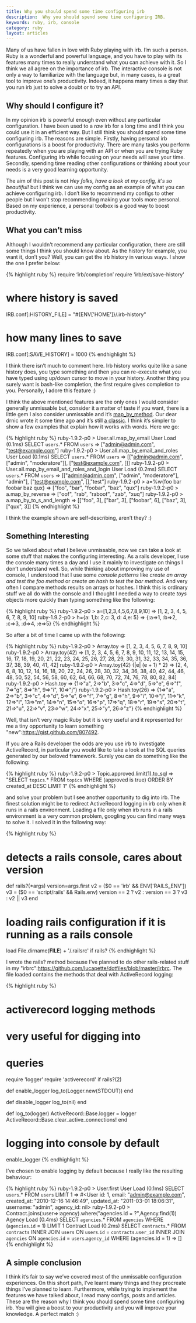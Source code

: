 ```yaml
---
title: Why you should spend some time configuring irb
description:  Why you should spend some time configuring IRB.
keywords: ruby, irb, console
category: ruby
layout: articles
---
```


Many of us have fallen in love with Ruby playing with irb. I’m such a person.
Ruby is a wonderful and powerful language, and you have to play with its
features many times to really understand what you can achieve with it. So I
think we all agree on the importance of irb. The interactive console is not
only a way to familiarize with the language but, in many cases, is a great
tool to improve one’s productivity. Indeed, it happens many times a day that
you run irb just to solve a doubt or to try an API.

## Why should I configure it?

In my opinion irb is powerful enough even without any particular
configuration. I have been used to a _raw_ irb for a long time and I think you
could use it in an efficient way. But I still think you should spend some time
configuring irb. The reasons are simple. Firstly, having personal irb
configurations is a boost for productivity. There are many tasks you perform
repeatedly when you are playing with an API or when you are trying Ruby
features. Configuring irb while focusing on your needs will save your time.
Secondly, spending time reading other configurations or thinking about your
needs is a very good learning opportunity.

The aim of this post is not _Hey folks, have a look at my config, it's so
beautiful!_ but I think we can use my config as an example of what you can
achieve configuring irb. I don’t like to recommend my configs to other people
but I won’t stop recommending making your tools more personal. Based on my
experience, a personal toolbox is a good way to boost productivity.

## What you can’t miss

Although I wouldn't recommend any particular configuration,  there are still
some things I think you should know about. As the history for example, you
want it, don’t you? Well, you can get the irb history in various ways. I show
the one I prefer below:

{% highlight ruby %}
require ‘irb/completion’
require 'irb/ext/save-history'

# where history is saved
IRB.conf[:HISTORY_FILE] = "#{ENV['HOME']}/.irb-history"
# how many lines to save
IRB.conf[:SAVE_HISTORY] = 1000
{% endhighlight %}

I think there isn’t much to comment here. Irb history works quite like a sane
history does, you type something and then you can re-execute what you have
typed using up/down cursor to move in your history. Another thing you surely
want is bash-like completion, the first require gives completion to you.
Personally, I adore this feature :)

I think the above mentioned features are the only ones I would consider
generally unmissable but, consider it a matter of taste if you want, there is
a little gem I also consider unmissable and it’s
[map_by_method](http://drnicutilities.rubyforge.org/). Our dear drnic wrote it
some time ago and it’s still [a
classic](http://twitter.com/#!/drnic/status/42710458326728704). I think it’s
simpler to show a few examples that explain how it works with words. Here we
go:

{% highlight ruby %}
ruby-1.9.2-p0 > User.all.map_by_email
  User Load (0.1ms)  SELECT `users`.* FROM `users`
 => ["admin@admin.com", "test@example.com"]
ruby-1.9.2-p0 > User.all.map_by_email_and_roles
  User Load (0.1ms)  SELECT `users`.* FROM `users`
 => [["admin@admin.com", ["admin", "moderatore"]], ["test@example.com", []]
ruby-1.9.2-p0 > User.all.map_by_email_and_roles_and_login
  User Load (0.2ms)  SELECT `users`.* FROM `users`
 => [["admin@admin.com", ["admin", "moderatore"], "admin"], ["test@example.com", [],"test"]
ruby-1.9.2-p0 > a=%w{foo bar foobar baz qux}
 => ["foo", "bar", "foobar", "baz", "qux"]
ruby-1.9.2-p0 > a.map_by_reverse
 => ["oof", "rab", "raboof", "zab", "xuq"]
ruby-1.9.2-p0 > a.map_by_to_s_and_length
 => [["foo", 3], ["bar", 3], ["foobar", 6], ["baz", 3], ["qux", 3]]
{% endhighlight %}

I think the example shown are self-describing, aren’t they? :)

## Something Interesting

So we talked about what I believe unmissable, now we can take a look at some
stuff that makes the configuring interesting. As a rails developer, I use the
console many times a day and I use it mainly to investigate on things I don’t
understand well. So, while thinking about improving my use of console, I
understood that I use some _console patterns_ like _create an array and test
the foo method_ or _create an hash to test the bar method_. And very often I
compare methods results on arrays or hashes. I think this is ordinary stuff we
all do with the console and I thought I needed a way to create _toys_ objects
more quickly than typing something like the following:

{% highlight ruby %}
ruby-1.9.2-p0 > a=[1,2,3,4,5,6,7,8,9,10]
 => [1, 2, 3, 4, 5, 6, 7, 8, 9, 10]
ruby-1.9.2-p0 > h={a: 1,b: 2,c: 3, d: 4,e: 5}
 => {:a=>1, :b=>2, :c=>3, :d=>4, :e=>5}
{% endhighlight %}

So after a bit of time I came up with the following:

{% highlight ruby %}
ruby-1.9.2-p0 > Array.toy
 => [1, 2, 3, 4, 5, 6, 7, 8, 9, 10]
ruby-1.9.2-p0 > Array.toy(42)
 => [1, 2, 3, 4, 5, 6, 7, 8, 9, 10, 11, 12, 13, 14, 15, 16, 17, 18, 19, 20, 21, 22, 23, 24, 25, 26, 27, 28, 29, 30, 31, 32, 33, 34, 35, 36, 37, 38, 39, 40, 41, 42]
ruby-1.9.2-p0 > Array.toy(42) {|e| (e + 1) * 2}
 => [2, 4, 6, 8, 10, 12, 14, 16, 18, 20, 22, 24, 26, 28, 30, 32, 34, 36, 38, 40, 42, 44, 46, 48, 50, 52, 54, 56, 58, 60, 62, 64, 66, 68, 70, 72, 74, 76, 78, 80, 82, 84]
ruby-1.9.2-p0 > Hash.toy
 => {1=>"a", 2=>"b", 3=>"c", 4=>"d", 5=>"e", 6=>"f", 7=>"g", 8=>"h", 9=>"i", 10=>"j"}
ruby-1.9.2-p0 > Hash.toy(26)
 => {1=>"a", 2=>"b", 3=>"c", 4=>"d", 5=>"e", 6=>"f", 7=>"g", 8=>"h", 9=>"i", 10=>"j", 11=>"k", 12=>"l", 13=>"m", 14=>"n", 15=>"o", 16=>"p", 17=>"q", 18=>"r", 19=>"s", 20=>"t", 21=>"u", 22=>"v", 23=>"w", 24=>"x", 25=>"y", 26=>"z"}
{% endhighlight %}

Well, that isn’t very magic Ruby but it is very useful and it represented for
me a tiny opportunity to learn something "new":https://gist.github.com/807492.

If you are a Rails developer the odds are you use irb to investigate
ActiveRecord, in particular you would like to take a look at the SQL queries
generated by our beloved framework. Surely you can do something like the
following:

{% highlight ruby %}
ruby-1.9.2-p0 > Topic.approved.limit(1).to_sql
 => "SELECT  `topics`.* FROM `topics` WHERE (approved is true) ORDER BY created_at DESC LIMIT 1"
{% endhighlight %}

and solve your problem but I see another opportunity to dig into irb. The
finest solution might be to redirect ActiveRecord logging in irb only when it
runs in a rails environment. Loading a file only when irb runs in a rails
environment is a very common problem, googling you can find many ways to solve
it. I solved it in the following way:

{% highlight ruby %}
# detects a rails console, cares about version
def rails?(*args)
    version=args.first
    v2 = ($0 == 'irb' && ENV['RAILS_ENV'])
    v3 = ($0 == 'script/rails' && Rails.env)
    version == 2 ? v2 : version == 3 ? v3 : v2 || v3
end

# loading rails configuration if it is running as a rails console
load File.dirname(__FILE__) + '/.railsrc' if rails?
{% endhighlight %}

I wrote the rails? method because I’ve planned to do other rails-related stuff in my "irbrc":https://github.com/lucapette/dotfiles/blob/master/irbrc. The file loaded contains the methods that deal with ActiveRecord logging:

{% highlight ruby %}
# activerecord logging methods
# very useful for digging into
# queries
require 'logger'
require 'activerecord' if rails?(2)

def enable_logger
    log_to(Logger.new(STDOUT))
end

def disable_logger
    log_to(nil)
end

def log_to(logger)
    ActiveRecord::Base.logger = logger
    ActiveRecord::Base.clear_active_connections!
end

# logging into console by default
enable_logger
{% endhighlight %}

I’ve chosen to enable logging by default because I really like the resulting behaviour:

{% highlight ruby %}
ruby-1.9.2-p0 > User.first
  User Load (0.1ms)  SELECT `users`.* FROM `users` LIMIT 1
 => #<User id: 1, email: "admin@example.com", created_at: "2010-12-16 14:46:49", updated_at: "2011-03-01 18:06:31", username: "admin", agency_id: nil>
ruby-1.9.2-p0 > Contract.joins(:user=>:agency).where("agencies.id = ?",Agency.find(1))
  Agency Load (0.4ms)  SELECT `agencies`.* FROM `agencies` WHERE (`agencies`.`id` = 1) LIMIT 1
  Contract Load (0.2ms)  SELECT `contracts`.* FROM `contracts` INNER JOIN `users` ON `users`.`id` = `contracts`.`user_id` INNER JOIN `agencies` ON `agencies`.`id` = `users`.`agency_id` WHERE (agencies.id = 1)
 => []
{% endhighlight %}

## A simple conclusion

I think it’s fair to say we’ve covered most of the unmissable configuration
experiences. On this short path, I’ve learnt many things and they procreate
things I’ve planned to learn. Furthermore, while trying to implement the
features we have talked about, I read many configs, posts and articles. These
are the reason why I think you should spend some time configuring irb. You
will give a boost to your productivity and you will improve your knowledge. A
perfect match :)
